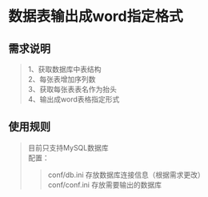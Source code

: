 数据表输出成word指定格式
=====
需求说明
---
>1、获取数据库中表结构  
>2、每张表增加序列数  
>3、获取每张表表名作为抬头  
>4、输出成word表格指定形式  

使用规则
---
>目前只支持MySQL数据库  
>配置：  
>>conf/db.ini  存放数据库连接信息（根据需求更改）  
>>conf/conf.ini 存放需要输出的数据库  
